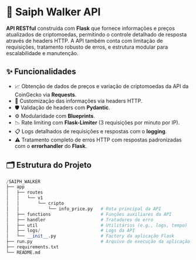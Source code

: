 # 🚀 Saiph Walker API

**API RESTful** construída com **Flask** que fornece informações e preços atualizados de criptomoedas,
permitindo o controle detalhado de resposta através de headers HTTP.
A API também conta com limitação de requisições, tratamento robusto de erros, e estrutura modular para escalabilidade e manutenção.

## ✨ Funcionalidades

- 📈 Obtenção de dados de preços e variação de criptomoedas da API da CoinGecko via **Requests**.
- 🧩 Customização das informações via headers HTTP.
- 🛡️ Validação de headers com **Pydantic**.
- ⚙️ Modularidade com **Blueprints**.
- 📉 Rate limiting com **Flask-Limiter** (3 requisições por minuto por IP).
- 📋 Logs detalhados de requisições e respostas com o **logging**.
- ⚠️ Tratamento completo de erros HTTP com respostas padronizadas com o **errorhandler** do **Flask**.

## 🗂️ Estrutura do Projeto

``` python
/SAIPH_WALKER
├── app
│   ├── routes
│   │   └── v1
│   │       └── cripto
│   │           └── info_price.py   # Rota principal da API
│   ├── functions                   # Funções auxiliares da API
│   ├── handler                     # Tratadores de erro
│   ├── util                        # Utilitários (e.g., logs, tempo)
│   ├── logs/                       # Logs da API
│   └── __init__.py                 # Factory da aplicação Flask
├── run.py                          # Arquivo de execução da aplicação
├── requirements.txt
└── README.md
```